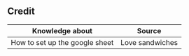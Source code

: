 ## Credit

| Knowledge about | Source |
| -------------------------- | --------------- | 
| How to set up the google sheet | Love sandwiches |


